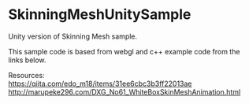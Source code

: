 # SkinningMeshUnitySample
Unity version of Skinning Mesh sample.

This sample code is based from webgl and c++ example code from the links below.

Resources:<br>
https://qiita.com/edo_m18/items/31ee6cbc3b3ff22013ae
http://marupeke296.com/DXG_No61_WhiteBoxSkinMeshAnimation.html
